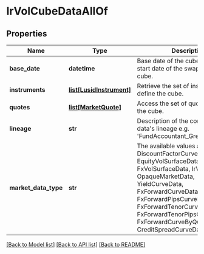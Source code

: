 # IrVolCubeDataAllOf


## Properties
Name | Type | Description | Notes
------------ | ------------- | ------------- | -------------
**base_date** | **datetime** | Base date of the cube - this is the start date of the swaptions on the cube. | 
**instruments** | [**list[LusidInstrument]**](LusidInstrument.md) | Retrieve the set of instruments that define the cube. | 
**quotes** | [**list[MarketQuote]**](MarketQuote.md) | Access the set of quotes that define the cube. | 
**lineage** | **str** | Description of the complex market data&#39;s lineage e.g. &#39;FundAccountant_GreenQuality&#39;. | [optional] 
**market_data_type** | **str** | The available values are: DiscountFactorCurveData, EquityVolSurfaceData, FxVolSurfaceData, IrVolCubeData, OpaqueMarketData, YieldCurveData, FxForwardCurveData, FxForwardPipsCurveData, FxForwardTenorCurveData, FxForwardTenorPipsCurveData, FxForwardCurveByQuoteReference, CreditSpreadCurveData | 

[[Back to Model list]](../README.md#documentation-for-models) [[Back to API list]](../README.md#documentation-for-api-endpoints) [[Back to README]](../README.md)



